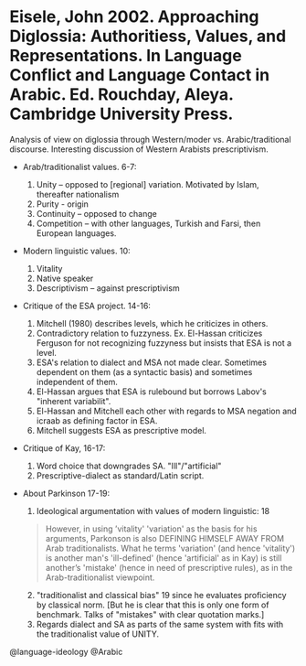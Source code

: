 # Eisele, John 2002. Approaching Diglossia: Authoritiess, Values, and Representations. In Language Conflict and Language Contact in Arabic. Ed. Rouchday, Aleya. Cambridge University Press.

Analysis of view on diglossia through Western/moder vs. Arabic/traditional discourse. Interesting discussion of Western Arabists prescriptivism.

- Arab/traditionalist values. 6-7:
  1. Unity – opposed to [regional] variation. Motivated by Islam, thereafter nationalism
  2. Purity - origin
  3. Continuity – opposed to change
  4. Competition – with other languages, Turkish and Farsi, then European languages.

- Modern linguistic values. 10:
  1. Vitality
  2. Native speaker
  3. Descriptivism – against prescriptivism

- Critique of the ESA project. 14-16:
  1. Mitchell (1980) describes levels, which he criticizes in others.
  2. Contradictory relation to fuzzyness. Ex. El-Hassan criticizes Ferguson for not recognizing fuzzyness but insists that ESA is not a level. 
  3. ESA's relation to dialect and MSA not made clear. Sometimes dependent on them (as a syntactic basis) and sometimes independent of them.
  4. El-Hassan argues that ESA is rulebound but borrows Labov's "inherent variabilit".
  5. El-Hassan and Mitchell each other with regards to MSA negation and icraab as defining factor in ESA.
  6. Mitchell suggests ESA as prescriptive model. 

- Critique of Kay, 16-17:
  1. Word choice that downgrades SA. "Ill"/"artificial"
  2. Prescriptive-dialect as standard/Latin script.

- About Parkinson 17-19:
  1. Ideological argumentation with values of modern linguistic: 18

    > However, in using ’vitality'  'variation' as the basis for his arguments, Parkonson is also DEFINING HIMSELF AWAY FROM Arab traditionalists. What he terms 'variation' (and hence 'vitality') is another man's 'ill-defined' (hence 'artificial' as in Kay) is still another’s 'mistake' (hence in need of prescriptive rules), as in the Arab-traditionalist viewpoint.

  2. "traditionalist and classical bias" 19 since he evaluates proficiency by classical norm. [But he is clear that this is only one form of benchmark. Talks of "mistakes" with clear quotation marks.]
  3. Regards dialect and SA as parts of the same system with fits with the traditionalist value of UNITY.

@language-ideology
@Arabic
